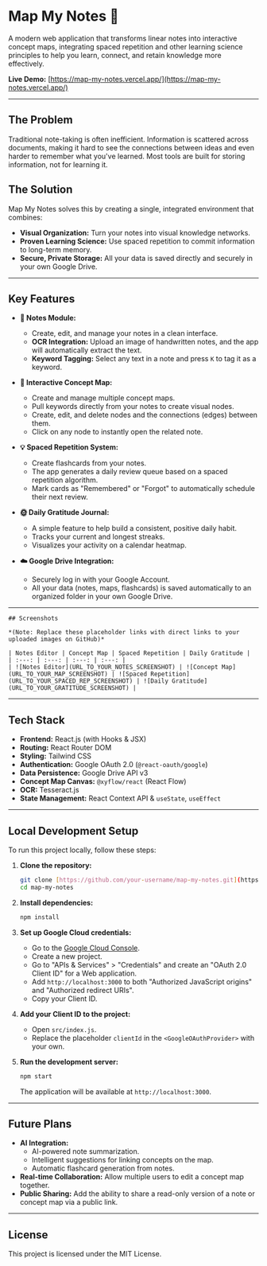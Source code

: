 # Map My Notes 🧠

A modern web application that transforms linear notes into interactive concept maps, integrating spaced repetition and other learning science principles to help you learn, connect, and retain knowledge more effectively.

**Live Demo:** [https://map-my-notes.vercel.app/](https://map-my-notes.vercel.app/)

---

## The Problem

Traditional note-taking is often inefficient. Information is scattered across documents, making it hard to see the connections between ideas and even harder to remember what you've learned. Most tools are built for storing information, not for learning it.

## The Solution

Map My Notes solves this by creating a single, integrated environment that combines:
* **Visual Organization:** Turn your notes into visual knowledge networks.
* **Proven Learning Science:** Use spaced repetition to commit information to long-term memory.
* **Secure, Private Storage:** All your data is saved directly and securely in your own Google Drive.

---

## Key Features

* **📝 Notes Module:**
    * Create, edit, and manage your notes in a clean interface.
    * **OCR Integration:** Upload an image of handwritten notes, and the app will automatically extract the text.
    * **Keyword Tagging:** Select any text in a note and press `K` to tag it as a keyword.

* **🧠 Interactive Concept Map:**
    * Create and manage multiple concept maps.
    * Pull keywords directly from your notes to create visual nodes.
    * Create, edit, and delete nodes and the connections (edges) between them.
    * Click on any node to instantly open the related note.

* **💡 Spaced Repetition System:**
    * Create flashcards from your notes.
    * The app generates a daily review queue based on a spaced repetition algorithm.
    * Mark cards as "Remembered" or "Forgot" to automatically schedule their next review.

* **🌞 Daily Gratitude Journal:**
    * A simple feature to help build a consistent, positive daily habit.
    * Tracks your current and longest streaks.
    * Visualizes your activity on a calendar heatmap.

* **☁️ Google Drive Integration:**
    * Securely log in with your Google Account.
    * All your data (notes, maps, flashcards) is saved automatically to an organized folder in your own Google Drive.

---
```
## Screenshots

*(Note: Replace these placeholder links with direct links to your uploaded images on GitHub)*

| Notes Editor | Concept Map | Spaced Repetition | Daily Gratitude |
| :---: | :---: | :---: | :---: |
| ![Notes Editor](URL_TO_YOUR_NOTES_SCREENSHOT) | ![Concept Map](URL_TO_YOUR_MAP_SCREENSHOT) | ![Spaced Repetition](URL_TO_YOUR_SPACED_REP_SCREENSHOT) | ![Daily Gratitude](URL_TO_YOUR_GRATITUDE_SCREENSHOT) |
```

---

## Tech Stack

* **Frontend:** React.js (with Hooks & JSX)
* **Routing:** React Router DOM
* **Styling:** Tailwind CSS
* **Authentication:** Google OAuth 2.0 (`@react-oauth/google`)
* **Data Persistence:** Google Drive API v3
* **Concept Map Canvas:** `@xyflow/react` (React Flow)
* **OCR:** Tesseract.js
* **State Management:** React Context API & `useState`, `useEffect`

---

## Local Development Setup

To run this project locally, follow these steps:

1.  **Clone the repository:**
    ```bash
    git clone [https://github.com/your-username/map-my-notes.git](https://github.com/your-username/map-my-notes.git)
    cd map-my-notes
    ```

2.  **Install dependencies:**
    ```bash
    npm install
    ```

3.  **Set up Google Cloud credentials:**
    * Go to the [Google Cloud Console](https://console.cloud.google.com/).
    * Create a new project.
    * Go to "APIs & Services" > "Credentials" and create an "OAuth 2.0 Client ID" for a Web application.
    * Add `http://localhost:3000` to both "Authorized JavaScript origins" and "Authorized redirect URIs".
    * Copy your Client ID.

4.  **Add your Client ID to the project:**
    * Open `src/index.js`.
    * Replace the placeholder `clientId` in the `<GoogleOAuthProvider>` with your own.

5.  **Run the development server:**
    ```bash
    npm start
    ```
    The application will be available at `http://localhost:3000`.

---

## Future Plans

* **AI Integration:**
    * AI-powered note summarization.
    * Intelligent suggestions for linking concepts on the map.
    * Automatic flashcard generation from notes.
* **Real-time Collaboration:** Allow multiple users to edit a concept map together.
* **Public Sharing:** Add the ability to share a read-only version of a note or concept map via a public link.

---

## License

This project is licensed under the MIT License.
